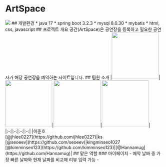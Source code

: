 # ArtSpace
<img src="https://github.com/jhlee0227/ArtSpace/blob/main/ArtSpace/src/main/resources/static/img/logo_text.png)"/>
## 개발환경
* java 17
* spring boot 3.2.3
* mysql 8.0.30
* mybatis
* html, css, javascript
## 프로젝트 개요
공간(ArtSpace)은 공연장을 등록하고 필요한 공연자가 해당 공연장을 예약하는 사이트입니다.
## 팀원 소개
|<img src="https://avatars.githubusercontent.com/u/161573822?v=4" width="150" height="150"/>|<img src="https://avatars.githubusercontent.com/u/112747135?v=4" width="150" height="150"/>|<img src="https://avatars.githubusercontent.com/u/161282676?v=4" width="150" height="150"/>|<img src="https://avatars.githubusercontent.com/u/161573872?v=4" width="150" height="150"/>|
|:-:|:-:|:-:|:-:|
|이준호<br/>[@jhlee0227](https://github.com/jhlee0227)|ks<br/>[@seoeev](https://github.com/seoeev)|kingminseo1027<br/>[@kimminseo123](https://github.com/kimminseo123)|[@Hannamug](https://github.com/Hannamug)|
## 맡은 역할
### 마이페이지
- 예약 날짜 중 가장 빠른 날짜와 현재 날짜를 비교해 리뷰 입력 가능
- 
